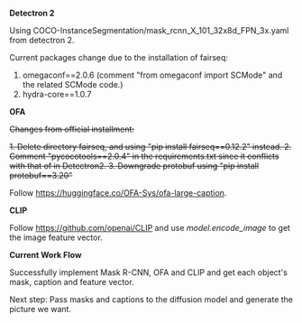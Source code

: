 **Detectron 2**

Using COCO-InstanceSegmentation/mask_rcnn_X_101_32x8d_FPN_3x.yaml from detectron 2.

Current packages change due to the installation of fairseq: 

1. omegaconf==2.0.6 (comment "from omegaconf import SCMode" and the related SCMode code.)
2. hydra-core==1.0.7

**OFA**

~~Changes from official installment:~~

~~1. Delete directory fairseq, and using "pip install fairseq==0.12.2" instead.
2. Comment "pycocotools==2.0.4" in the requirements.txt since it conflicts with that of in Detectron2.
3. Downgrade protobuf using "pip install protobuf==3.20"~~

Follow https://huggingface.co/OFA-Sys/ofa-large-caption.

**CLIP**

Follow https://github.com/openai/CLIP and use *model.encode_image* to get the image feature vector.

**Current Work Flow**

Successfully implement Mask R-CNN, OFA and CLIP and get each object's mask, caption and feature vector. 

Next step: Pass masks and captions to the diffusion model and generate the picture we want.
